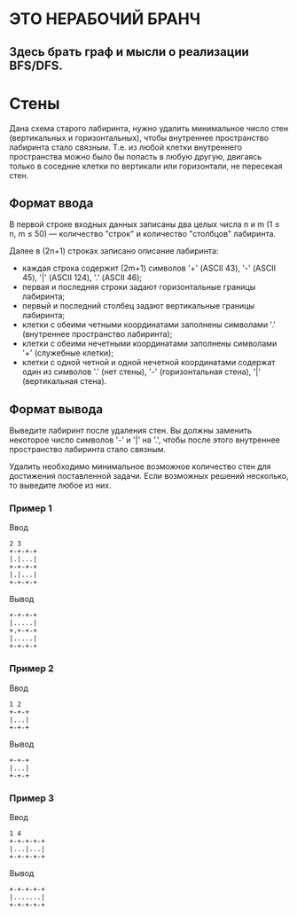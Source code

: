 # ЭТО НЕРАБОЧИЙ БРАНЧ

## Здесь брать граф и мысли о реализации BFS/DFS.

# Стены

Дана схема старого лабиринта, нужно удалить минимальное число стен (вертикальных и горизонтальных), чтобы внутреннее пространство лабиринта стало связным. Т.е. из любой клетки внутреннего пространства можно было бы попасть в любую другую, двигаясь только в соседние клетки по вертикали или горизонтали, не пересекая стен.

## Формат ввода

В первой строке входных данных записаны два целых числа n и m (1 ≤ n, m ≤ 50) — количество "строк" и количество "столбцов" лабиринта.

Далее в (2n+1) строках записано описание лабиринта:

* каждая строка содержит (2m+1) символов '+' (ASCII 43), '-' (ASCII 45), '|' (ASCII 124), '.' (ASCII 46);
* первая и последняя строки задают горизонтальные границы лабиринта;
* первый и последний столбец задают вертикальные границы лабиринта;
* клетки с обеими четными координатами заполнены символами '.' (внутреннее пространство лабиринта);
* клетки с обеими нечетными координатами заполнены символами '+' (служебные клетки);
* клетки с одной четной и одной нечетной координатами содержат один из символов '.' (нет стены), '-' (горизонтальная стена), '|' (вертикальная стена).

## Формат вывода

Выведите лабиринт после удаления стен. Вы должны заменить некоторое число символов '-' и '|' на '.', чтобы после этого внутреннее пространство лабиринта стало связным.

Удалить необходимо минимальное возможное количество стен для достижения поставленной задачи. Если возможных решений несколько, то выведите любое из них.

### Пример 1

Ввод

```
2 3
+-+-+-+
|.|...|
+-+-+-+
|.|...|
+-+-+-+
```

Вывод

```
+-+-+-+
|.....|
+.+-+-+
|.....|
+-+-+-+
```

### Пример 2

Ввод

````
1 2
+-+-+
|...|
+-+-+
````

Вывод

```
+-+-+
|...|
+-+-+
```

### Пример 3

Ввод



```
1 4
+-+-+-+-+
|...|...|
+-+-+-+-+
```

Вывод

```
+-+-+-+-+
|.......|
+-+-+-+-+
```
